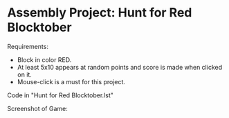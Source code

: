 # Assembly Project: Hunt for Red Blocktober

Requirements:
- Block in color RED.
- At least 5x10 appears at random points and score is made when clicked on it. 
- Mouse-click is a must for this project.

Code in "Hunt for Red Blocktober.lst"

Screenshot of Game:
